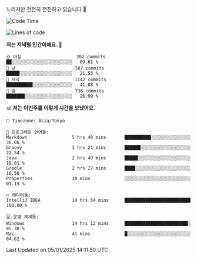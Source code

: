 느리지만 천천히 전진하고 있습니다.🐢

<!--START_SECTION:waka-->
![Code Time](http://img.shields.io/badge/Code%20Time-1%2C507%20hrs%2053%20mins-blue)

![Lines of code](https://img.shields.io/badge/%EC%A0%80%EB%8A%94%20%EC%97%AC%ED%83%9C%EA%B9%8C%EC%A7%80%20-919.0%20thousand%20%EC%A4%84%EC%9D%98%20%EC%BD%94%EB%93%9C%EB%A5%BC%20%EC%9E%91%EC%84%B1%ED%96%88%EC%96%B4%EC%9A%94.-blue)

**저는 저녁형 인간이에요. 🦉** 

```text
🌞 아침                     262 commits         ██░░░░░░░░░░░░░░░░░░░░░░░   09.61 % 
🌆 낮　                     587 commits         █████░░░░░░░░░░░░░░░░░░░░   21.53 % 
🌃 저녁                     1142 commits        ██████████░░░░░░░░░░░░░░░   41.88 % 
🌙 밤　                     736 commits         ███████░░░░░░░░░░░░░░░░░░   26.99 % 
```


📊 **저는 이번주를 이렇게 시간을 보냈어요.** 

```text
🕑︎ Timezone: Asia/Tokyo

💬 프로그래밍 언어들: 
Markdown                 5 hrs 40 mins       ██████████░░░░░░░░░░░░░░░   38.06 % 
Groovy                   3 hrs 21 mins       ██████░░░░░░░░░░░░░░░░░░░   22.54 % 
Java                     2 hrs 49 mins       █████░░░░░░░░░░░░░░░░░░░░   19.01 % 
Gradle                   2 hrs 27 mins       ████░░░░░░░░░░░░░░░░░░░░░   16.50 % 
Properties               10 mins             ░░░░░░░░░░░░░░░░░░░░░░░░░   01.19 % 

🔥 에디터들: 
IntelliJ IDEA            14 hrs 54 mins      █████████████████████████   100.00 % 

💻 운영 체제들: 
Windows                  14 hrs 12 mins      ████████████████████████░   95.38 % 
Mac                      41 mins             █░░░░░░░░░░░░░░░░░░░░░░░░   04.62 % 
```


 Last Updated on 05/01/2025 14:11:50 UTC
<!--END_SECTION:waka-->

